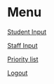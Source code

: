 <html>
<body>
<h1>Menu</h1>

<p><a href="ejkesler.github.io/air_condition.githup.io/student.md">Student Input</a></p>
<p><a href="coolmathgames.com">Staff Input</a></p>
<p><a href="coolmathgames.com">Priority list</a></p>
<p><a href="coolmathgames.com">Logout</a></p>
